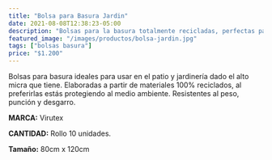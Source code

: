 ```yaml
---
title: "Bolsa para Basura Jardin"
date: 2021-08-08T12:38:23-05:00
description: "Bolsas para la basura totalmente recicladas, perfectas para residuoes de jardín, de venta en Aslimp, Iquique, Chile"
featured_image: "/images/productos/bolsa-jardin.jpg"
tags: ["bolsas basura"]
price: "$1.200"
---
```

Bolsas para basura ideales para usar en el patio y jardinería dado el alto micra que tiene. Elaboradas a partir de materiales 100% reciclados, al preferirlas estás protegiendo al medio ambiente. Resistentes al peso, punción y desgarro.


**MARCA:** Virutex

**CANTIDAD:** Rollo 10 unidades.

**Tamaño:** 80cm x 120cm